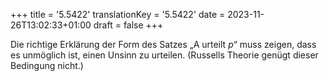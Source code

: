 +++
title = '5.5422'
translationKey = '5.5422'
date = 2023-11-26T13:02:33+01:00
draft = false
+++

Die richtige Erklärung der Form des Satzes „A urteilt <span class="mathmode"><var>p</var></span>“ muss zeigen, dass es unmöglich ist, einen Unsinn zu urteilen. (Russells Theorie genügt dieser Bedingung nicht.)
